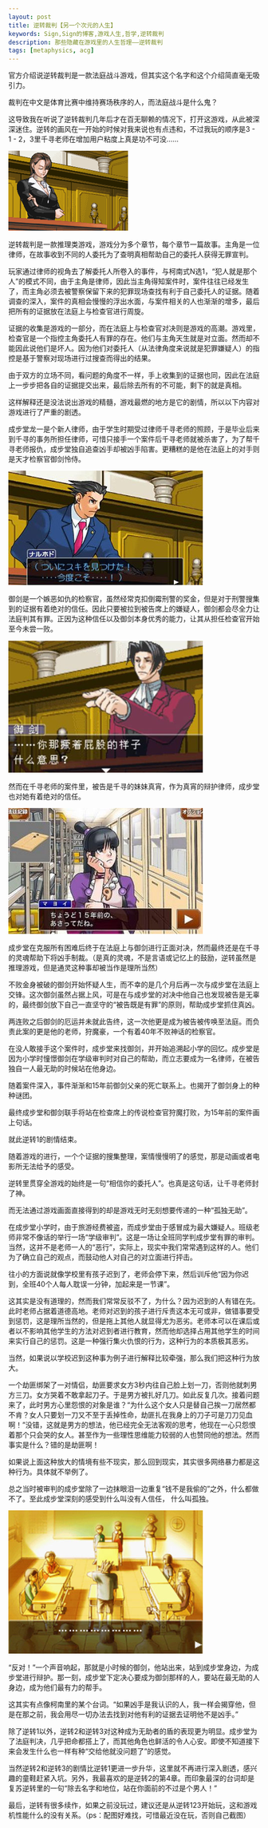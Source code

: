 ```yaml
---
layout: post
title: 逆转裁判【另一个次元的人生】
keywords: Sign,Sign的博客,游戏人生,哲学,逆转裁判
description: 那些隐藏在游戏里的人生哲理——逆转裁判
tags: [metaphysics, acg]
---
```

官方介绍说逆转裁判是一款法庭战斗游戏，但其实这个名字和这个介绍简直毫无吸引力。

裁判在中文是体育比赛中维持赛场秩序的人，而法庭战斗是什么鬼？

这导致我在听说了逆转裁判几年后才在百无聊赖的情况下，打开这游戏，从此被深深迷住。逆转的画风在一开始的时候对我来说也有点违和，不过我玩的顺序是3 - 1 - 2，3里千寻老师在增加用户粘度上真是功不可没……

![绫里千寻](/img/2016-3-9-AceAttorney/e1.gif)

逆转裁判是一款推理类游戏，游戏分为多个章节，每个章节一篇故事。主角是一位律师，在故事收到不同的人委托为了查明真相帮助自己的委托人获得无罪宣判。

玩家通过律师的视角去了解委托人所卷入的事件，与柯南式N选1，“犯人就是那个人”的模式不同，由于主角是律师，因此当主角得知案件时，案件往往已经发生了，而主角必须去被警察保留下来的犯罪现场查找有利于自己委托人的证据。随着调查的深入，案件的真相会慢慢的浮出水面，与案件相关的人也渐渐的增多，最后把所有的证据放在法庭上与检查官进行周旋。

证据的收集是游戏的一部分，而在法庭上与检查官对决则是游戏的高潮。游戏里，检查官是一个指控主角委托人有罪的存在。他们与主角天生就是对立面。然而却不能因此说他们是坏人。因为他们对委托人（从法律角度来说就是犯罪嫌疑人）的指控是基于警察对现场进行过搜查而得出的结果。

由于双方的立场不同，看问题的角度不一样，手上收集到的证据也同，因此在法庭上一步步把各自的证据提交出来，最后除去所有的不可能，剩下的就是真相。

这样解释还是没法说出游戏的精髓，游戏最燃的地方是它的剧情，所以以下内容对游戏进行了严重的剧透。

成步堂龙一是个新人律师，由于学生时期受过律师千寻老师的照顾，于是毕业后来到千寻的事务所担任律师，可惜只接手一个案件后千寻老师就被杀害了，为了帮千寻老师报仇，成步堂独自追查凶手却被凶手陷害。更糟糕的是他在法庭上的对手则是天才检察官御剑怜侍。

![成步堂龙一](/img/2016-3-9-AceAttorney/e2.jpg)

御剑是一个嫉恶如仇的检察官，虽然经常克扣倒霉刑警的奖金，但是对于刑警搜集到的证据有着绝对的信任。因此只要被拉到被告席上的嫌疑人，御剑都会尽全力让法庭判其有罪。正因为这种信任以及御剑本身优秀的能力，让其从担任检查官开始至今未尝一败。

![御剑怜侍](/img/2016-3-9-AceAttorney/e3.jpg)

然而在千寻老师的案件里，被告是千寻的妹妹真宵，作为真宵的辩护律师，成步堂也对她有着绝对的信任。

![绫里真宵](/img/2016-3-9-AceAttorney/e4.jpg)

成步堂在克服所有困难后终于在法庭上与御剑进行正面对决，然而最终还是在千寻的灵魂帮助下将凶手制裁。（是真的灵魂，不是言语或记忆上的鼓励，逆转虽然是推理游戏，但是通灵这种事却被当作是理所当然）

不败金身被破的御剑开始怀疑人生，而不幸的是几个月后再一次与成步堂在法庭上交锋。这次御剑虽然占据上风，可是在与成步堂的对决中他自己也发现被告是无辜的，最终御剑放下自己一直坚守的“被告既是有罪”的原则，帮助成步堂抓住真凶。

两连败之后御剑的厄运并未就此告终，这一次他更是成为被告被传唤至法庭。而负责此案的更是他的老师，狩魔豪，一个有着40年不败神话的检察官。

在没人敢接手这个案件时，成步堂来找御剑，并开始追溯起小学的回忆。成步堂是因为小学时憧憬御剑在学级审判时对自己的帮助，而立志要成为一名律师，在被告独自一人最无助的时候站在他身边。

随着案件深入，事件渐渐和15年前御剑父亲的死亡联系上。也揭开了御剑身上的种种谜团。

最终成步堂和御剑联手将站在检查席上的传说检查官狩魔打败，为15年前的案件画上句话。

就此逆转1的剧情结束。

随着游戏的进行，一个个证据的搜集整理，案情慢慢明了的感觉，那是动画或者电影所无法给予的感受。

逆转里贯穿全游戏的始终是一句“相信你的委托人”。也真是这句话，让千寻老师封了神。

而无法通过游戏画面直接得到的却是游戏无时无刻想要传递的一种“孤独无助”。

在成步堂小学时，由于旅游经费被盗，而成步堂由于感冒成为最大嫌疑人。班级老师非常不像话的举行一场“学级审判”。这是一场让全班同学判成步堂有罪的审判。当然，这并不是老师一人的“恶行”，实际上，现实中我们常常遇到这样的人。他们为了确立自己的观点，而鼓动他人对自己的对立面进行抨击。

往小的方面说就像学校里有孩子迟到了，老师会停下来，然后训斥他“因为你迟到，全班40个人每人耽误一分钟，加起来是一节课”。

这其实是没有道理的，然而我们常常反驳不了，为什么？因为迟到的人有错在先。此时老师占据着道德高地。老师对迟到的孩子进行斥责这本无可或非，做错事要受到惩罚，这是理所当然的，但是拖上其他人就显得尤为恶劣。老师本可以在课后或者以不影响其他学生的方法对迟到者进行教育，然而他却选择占用其他学生的时间来实行自己的惩罚。这是一种强行集火仇恨的行为，这种行为的本质极其恶劣。

当然，如果说以学校迟到这种事为例子进行解释比较牵强，那么我们把这种行为放大。

一个劫匪绑架了一对情侣，劫匪要求女方3秒内往自己脸上划一刀，否则他就刺男方三刀。女方哭着不敢拿起刀子。于是男方被扎好几刀。如此反复几次。接着问题来了，此时男方心里怨恨的对象是谁？“为什么这个女人只是替自己挨一刀居然都不肯？女人只要划一刀又不至于丢掉性命，劫匪扎在我身上的刀子可是刀刀见血啊！”没错，这就是男方的想法，他已经完全无法客观的思考，他现在一心只怨恨着那个只会哭的女人。甚至作为一些理性思维能力较弱的人也赞同他的想法。然而事实是什么？错的是劫匪啊！

如果说上面这种放大的情境有些不现实，那么回到现实，其实很多网络暴力都是这种行为。具体就不举例了。

总之当时被审判的成步堂除了一边抹眼泪一边重复“钱不是我偷的”之外，什么都做不了。至此成步堂深刻的感受到什么叫没有人信任， 什么叫孤独。

![学级审判](/img/2016-3-9-AceAttorney/e5.jpg)

“反对！”一个声音响起，那就是小时候的御剑，他站出来，站到成步堂身边，为成步堂进行辩护。那一刻，成步堂下定决心要成为御剑那样的人，要站在最无助的人身边，成为他们最有力的帮手。

这其实有点像柯南里的某个台词。“如果凶手是我认识的人，我一样会揭穿他，但是在那之前，我会用尽一切办法去找到对他有利的证据去证明他不是凶手。”

除了逆转1以外，逆转2和逆转3对这种成为无助者的盾的表现更为明显。成步堂为了法庭判决，几乎把命都搭上了，而其他角色也鲜活的令人心安。即使不知道接下来会发生什么也一样有种“交给他就没问题了”的感觉。

当然逆转2和逆转3的剧情比逆转1更进一步升华，这里就不再进行深入剧透，感兴趣的童鞋赶紧入坑。另外，我最喜欢的是逆转2的第4章。而印象最深的台词却是复苏逆转里的一句“除去名字和地位，站在你面前的不过是个男人！”

最后，逆转有很多续作，如果之前没玩过，建议还是从逆转123开始玩，这和游戏机性能什么的没有关系。（ps：配图好难找，可惜最近没在玩，否则自己截图）